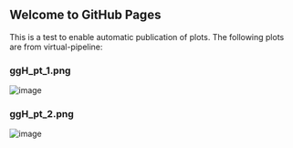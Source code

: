 ## Welcome to GitHub Pages

This is a test to enable automatic publication of plots. The following plots are from virtual-pipeline:

### ggH_pt_1.png
![image](ggH_pt_1.png)
### ggH_pt_2.png
![image](ggH_pt_2.png)
